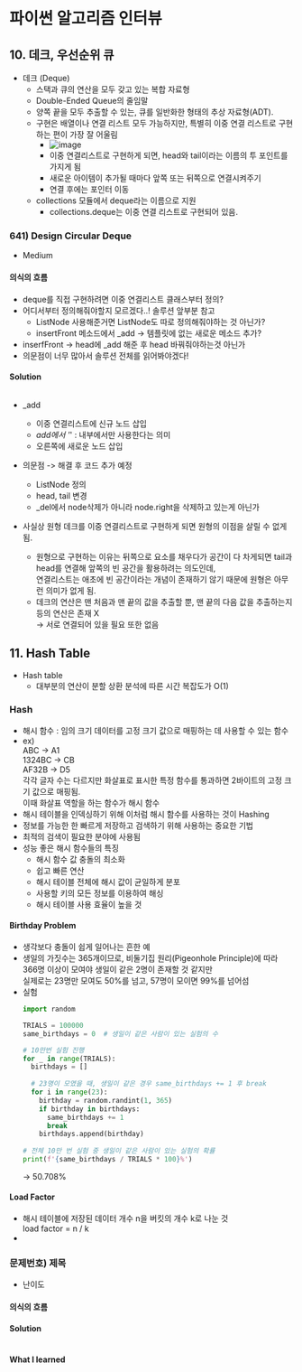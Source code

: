 # 파이썬 알고리즘 인터뷰

## 10. 데크, 우선순위 큐
- 데크 (Deque)
  - 스택과 큐의 연산을 모두 갖고 있는 복합 자료형
  - Double-Ended Queue의 줄임말
  - 양쪽 끝을 모두 추출할 수 있는, 큐를 일반화한 형태의 추상 자료형(ADT).
  - 구현은 배열이나 연결 리스트 모두 가능하지만, 특별히 이중 연결 리스트로 구현하는 편이 가장 잘 어울림
    - ![image](https://user-images.githubusercontent.com/97150219/232277549-666418f1-2002-4163-954f-4c7fe1fa9f64.png)
    - 이중 연결리스트로 구현하게 되면, head와 tail이라는 이름의 투 포인트를 가지게 됨
    - 새로운 아이템이 추가될 때마다 앞쪽 또는 뒤쪽으로 연결시켜주기
    - 연결 후에는 포인터 이동
  - collections 모듈에서 deque라는 이름으로 지원
    - collections.deque는 이중 연결 리스트로 구현되어 있음.

### 641) Design Circular Deque
- Medium

#### 의식의 흐름
- deque를 직접 구현하려면 이중 연결리스트 클래스부터 정의?
- 어디서부터 정의해줘야할지 모르겠다..! 솔루션 앞부분 참고
  - ListNode 사용해준거면 ListNode도 따로 정의해줘야하는 것 아닌가?
  - insertFront 메소드에서 _add -> 템플릿에 없는 새로운 메소드 추가?
- inserfFront -> head에 _add 해준 후 head 바꿔줘야하는것 아닌가
- 의문점이 너무 많아서 솔루션 전체를 읽어봐야겠다!

#### Solution
```python

```
- _add
  - 이중 연결리스트에 신규 노드 삽입
  - _add에서 '_' : 내부에서만 사용한다는 의미
  - 오른쪽에 새로운 노드 삽입

- 의문점 -> 해결 후 코드 추가 예정
  - ListNode 정의
  - head, tail 변경
  - _del에서 node삭제가 아니라 node.right을 삭제하고 있는게 아닌가

- 사실상 원형 데크를 이중 연결리스트로 구현하게 되면 원형의 이점을 살릴 수 없게 됨.
  - 원형으로 구현하는 이유는 뒤쪽으로 요소를 채우다가 공간이 다 차게되면 tail과 head를 연결해 앞쪽의 빈 공간을 활용하려는 의도인데,  
    연결리스트는 애초에 빈 공간이라는 개념이 존재하기 않기 때문에 원형은 아무런 의미가 없게 됨.
  - 데크의 연산은 맨 처음과 맨 끝의 값을 추출할 뿐, 맨 끝의 다음 값을 추출하는지 등의 연산은 존재 X  
    -> 서로 연결되어 있을 필요 또한 없음
   
## 11. Hash Table
- Hash table
  - 대부분의 연산이 분할 상환 분석에 따른 시간 복잡도가 O(1)

### Hash
- 해시 함수 : 임의 크기 데이터를 고정 크기 값으로 매핑하는 데 사용할 수 있는 함수
- ex)  
  ABC     -> A1  
  1324BC  -> CB  
  AF32B   -> D5  
  각각 글자 수는 다르지만 화살표로 표시한 특정 함수를 통과하면 2바이트의 고정 크기 값으로 매핑됨.  
  이때 화살표 역할을 하는 함수가 해시 함수
- 해시 테이블을 인덱싱하기 위해 이처럼 해시 함수를 사용하는 것이 Hashing
- 정보를 가능한 한 빠르게 저장하고 검색하기 위해 사용하는 중요한 기법
- 최적의 검색이 필요한 분야에 사용됨
- 성능 좋은 해시 함수들의 특징
  - 해시 함수 값 충돌의 최소화
  - 쉽고 빠른 연산
  - 해시 테이블 전체에 해시 값이 균일하게 분포
  - 사용할 키의 모든 정보를 이용하여 해싱
  - 해시 테이블 사용 효율이 높을 것

#### Birthday Problem
- 생각보다 충돌이 쉽게 일어나는 흔한 예
- 생일의 가짓수는 365개이므로, 비둘기집 원리(Pigeonhole Principle)에 따라 366명 이상이 모여야 생일이 같은 2명이 존재할 것 같지만  
  실제로는 23명만 모여도 50%를 넘고, 57명이 모이면 99%를 넘어섬
- 실험
  ```python
  import random
  
  TRIALS = 100000
  same_birthdays = 0  # 생일이 같은 사람이 있는 실험의 수
  
  # 10만번 실험 진행
  for _ in range(TRIALS):
    birthdays = []
    
    # 23명이 모였을 때, 생일이 같은 경우 same_birthdays += 1 후 break
    for i in range(23):
      birthday = random.randint(1, 365)
      if birthday in birthdays:
        same_birthdays += 1
        break
      birthdays.append(birthday)
      
  # 전체 10만 번 실험 중 생일이 같은 사람이 있는 실험의 확률
  print(f'{same_birthdays / TRIALS * 100}%')
  ```
  -> 50.708%
  
#### Load Factor
- 해시 테이블에 저장된 데이터 개수 n을 버킷의 개수 k로 나눈 것  
  load factor = n / k
- 

### 문제번호) 제목
- 난이도

#### 의식의 흐름


#### Solution

```python

```

#### What I learned
